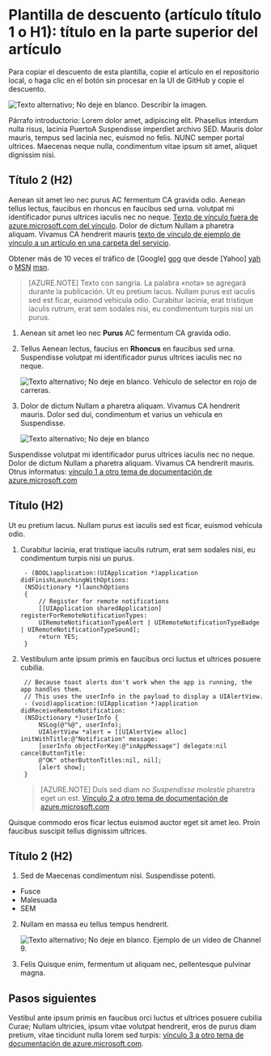 <properties
   pageTitle="Título de la página que se muestra en el explorador ficha y resultados de búsqueda"
   description="Descripción del artículo que se mostrarán en las páginas de inicio y en la mayoría de los resultados de búsqueda"
   services="service-name"
   documentationCenter="dev-center-name"
   authors="GitHub-alias-of-only-one-author"
   manager="manager-alias"
   editor=""/>

<tags
   ms.service="required"
   ms.devlang="may be required"
   ms.topic="article"
   ms.tgt_pltfrm="may be required"
   ms.workload="required"
   ms.date="mm/dd/yyyy"
   ms.author="Your MSFT alias or your full email address;semicolon separates two or more"/>

# Plantilla de descuento (artículo título 1 o H1): título en la parte superior del artículo

Para copiar el descuento de esta plantilla, copie el artículo en el repositorio local, o haga clic en el botón sin procesar en la UI de GitHub y copie el descuento.

  ![Texto alternativo; No deje en blanco. Describir la imagen.][8]

Párrafo introductorio: Lorem dolor amet, adipiscing elit. Phasellus interdum nulla risus, lacinia PuertoA Suspendisse imperdiet archivo SED. Mauris dolor mauris, tempus sed lacinia nec, euismod no felis. NUNC semper portal ultrices. Maecenas neque nulla, condimentum vitae ipsum sit amet, aliquet dignissim nisi.

## Título 2 (H2)

Aenean sit amet leo nec purus AC fermentum CA gravida odio. Aenean tellus lectus, faucibus en rhoncus en faucibus sed urna.  volutpat mi identificador purus ultrices iaculis nec no neque. 
            [Texto de vínculo fuera de azure.microsoft.com del vínculo](http://weblogs.asp.net/scottgu). Dolor de dictum Nullam a pharetra aliquam. Vivamus CA hendrerit mauris [texto de vínculo de ejemplo de vínculo a un artículo en una carpeta del servicio](../articles/expressroute/expressroute-bandwidth-upgrade.md).

Obtener más de 10 veces el tráfico de [Google] [gog] que desde [Yahoo] [yah] o [MSN] [msn].

> [AZURE.NOTE] Texto con sangría.  La palabra «nota» se agregará durante la publicación. Ut eu pretium lacus. Nullam purus est iaculis sed est ficar, euismod vehicula odio. Curabitur lacinia, erat tristique iaculis rutrum, erat sem sodales nisi, eu condimentum turpis nisi un purus.

1. Aenean sit amet leo nec **Purus** AC fermentum CA gravida odio.

2. Tellus Aenean lectus, faucius en **Rhoncus** en faucibus sed urna. Suspendisse volutpat mi identificador purus ultrices iaculis nec no neque.

    ![Texto alternativo; No deje en blanco. Vehículo de selector en rojo de carreras.][5]

3. Dolor de dictum Nullam a pharetra aliquam. Vivamus CA hendrerit mauris. Dolor sed dui, condimentum et varius un vehicula en Suspendisse.

    ![Texto alternativo; No deje en blanco][6]


Suspendisse volutpat mi identificador purus ultrices iaculis nec no neque. Dolor de dictum Nullam a pharetra aliquam. Vivamus CA hendrerit mauris. Otrus informatus: [vínculo 1 a otro tema de documentación de azure.microsoft.com](virtual-machines-windows-tutorial.md)

## Título (H2)

Ut eu pretium lacus. Nullam purus est iaculis sed est ficar, euismod vehicula odio.

1. Curabitur lacinia, erat tristique iaculis rutrum, erat sem sodales nisi, eu condimentum turpis nisi un purus.

        - (BOOL)application:(UIApplication *)application didFinishLaunchingWithOptions:
        (NSDictionary *)launchOptions
        {
            // Register for remote notifications
            [[UIApplication sharedApplication] registerForRemoteNotificationTypes:
            UIRemoteNotificationTypeAlert | UIRemoteNotificationTypeBadge | UIRemoteNotificationTypeSound];
            return YES;
        }

2. Vestibulum ante ipsum primis en faucibus orci luctus et ultrices posuere cubilia.

        // Because toast alerts don't work when the app is running, the app handles them.
        // This uses the userInfo in the payload to display a UIAlertView.
        - (void)application:(UIApplication *)application didReceiveRemoteNotification:
        (NSDictionary *)userInfo {
            NSLog(@"%@", userInfo);
            UIAlertView *alert = [[UIAlertView alloc] initWithTitle:@"Notification" message:
            [userInfo objectForKey:@"inAppMessage"] delegate:nil cancelButtonTitle:
            @"OK" otherButtonTitles:nil, nil];
            [alert show];
        }


    > [AZURE.NOTE] Duis sed diam no <i>Suspendisse molestie</i> pharetra eget un est. [Vínculo 2 a otro tema de documentación de azure.microsoft.com](web-sites-custom-domain-name.md)


Quisque commodo eros ficar lectus euismod auctor eget sit amet leo. Proin faucibus suscipit tellus dignissim ultrices.

## Título 2 (H2)

1. Sed de Maecenas condimentum nisi. Suspendisse potenti.

  + Fusce
  + Malesuada
  + SEM

2. Nullam en massa eu tellus tempus hendrerit.

    ![Texto alternativo; No deje en blanco. Ejemplo de un vídeo de Channel 9.][7]

3. Felis Quisque enim, fermentum ut aliquam nec, pellentesque pulvinar magna.




<!--Every topic should have next steps and links to the next logical set of content to keep the customer engaged-->
## Pasos siguientes

Vestibul ante ipsum primis en faucibus orci luctus et ultrices posuere cubilia Curae; Nullam ultricies, ipsum vitae volutpat hendrerit, eros de purus diam pretium, vitae tincidunt nulla lorem sed turpis: [vínculo 3 a otro tema de documentación de azure.microsoft.com](storage-whatis-account.md).

<!--Image references-->
[5]: ./media/_markdown-template/octocats.png
[6]: ./media/_markdown-template/pretty49.png
[7]: ./media/_markdown-template/channel-9.png
[8]: ./media/_markdown-template/copytemplate.png

<!--Reference style links - using these makes the source content way more readable than using inline links-->
[gog]: http://google.com/
[yah]: http://search.yahoo.com/
[MSN]: http://search.msn.com/
